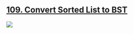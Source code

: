 ## [109. Convert Sorted List to BST](https://leetcode.com/problems/convert-sorted-list-to-binary-search-tree/)

![](https://github.com/weltond/DataStructure/blob/master/medium.PNG)
